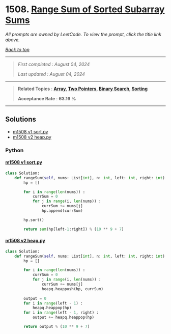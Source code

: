# 1508. [Range Sum of Sorted Subarray Sums](<https://leetcode.com/problems/range-sum-of-sorted-subarray-sums>)

*All prompts are owned by LeetCode. To view the prompt, click the title link above.*

*[Back to top](<../README.md>)*

------

> *First completed : August 04, 2024*
>
> *Last updated : August 04, 2024*

------

> **Related Topics** : **[Array](<by_topic/Array.md>), [Two Pointers](<by_topic/Two Pointers.md>), [Binary Search](<by_topic/Binary Search.md>), [Sorting](<by_topic/Sorting.md>)**
>
> **Acceptance Rate** : **63.16 %**

------

## Solutions

- [m1508 v1 sort.py](<../my-submissions/m1508 v1 sort.py>)
- [m1508 v2 heap.py](<../my-submissions/m1508 v2 heap.py>)
### Python
#### [m1508 v1 sort.py](<../my-submissions/m1508 v1 sort.py>)
```Python
class Solution:
    def rangeSum(self, nums: List[int], n: int, left: int, right: int) -> int:
        hp = []

        for i in range(len(nums)) :
            currSum = 0
            for j in range(i, len(nums)) :
                currSum += nums[j]
                hp.append(currSum)

        hp.sort()

        return sum(hp[left-1:right]) % (10 ** 9 + 7)
```

#### [m1508 v2 heap.py](<../my-submissions/m1508 v2 heap.py>)
```Python
class Solution:
    def rangeSum(self, nums: List[int], n: int, left: int, right: int) -> int:
        hp = []

        for i in range(len(nums)) :
            currSum = 0
            for j in range(i, len(nums)) :
                currSum += nums[j]
                heapq.heappush(hp, currSum)
        
        output = 0
        for i in range(left - 1) :
            heapq.heappop(hp)
        for i in range(left - 1, right) :
            output += heapq.heappop(hp)

        return output % (10 ** 9 + 7)
```

